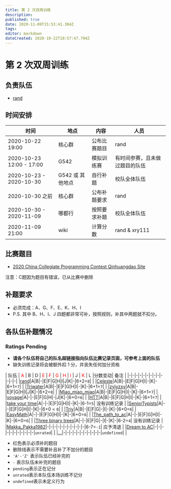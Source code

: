 ```yaml
---
title: 第 2 次双周训练
description: 
published: true
date: 2020-11-09T15:53:41.304Z
tags: 
editor: markdown
dateCreated: 2020-10-22T10:57:47.704Z
---
```


# 第 2 次双周训练

## 负责队伍

* [rand](/team/rand)

## 时间安排

| 时间 | 地点  | 内容 | 人员 |
|---|---|---|---|
| 2020-10-22 19:00 | 核心群 | 公布比赛题目 | rand |
| 2020-10-23 12:00 - 17:00 | G542 | 模拟训练赛 | 有时间参赛，且未做过题目的队伍 |
| 2020-10-23 - 2020-10-30 | G542 或 其他地点 | 自行补题 | 校队全体队伍 |
| 2020-10-30 之前 | 核心群 | 公布补题要求 | rand |
| 2020-10-30 - 2020-11-09 | 哪都行 | 按照要求补题 | 校队全体队伍 |
| 2020-11-09 21:00 | wiki | 计算分数 | rand & xry111 |

## 比赛题目

* [2020 China Collegiate Programming Contest Qinhuangdao Site](https://codeforces.com/group/2l2uaz0vCx/contest/102769)

注意：C题因为题目有错误，已从比赛中删除

## 补题要求

* 必须完成：A、G、F、E、K、H、I
* P.S. 其中 B、H、I、J 四题都非常可补，按照规则，补其中两题就不扣分。

## 各队伍补题情况

### Ratings Pending

* **请各个队伍将自己的队名超链接指向队伍比赛记录页面，可参考上面的队伍**
* 缺失训练记录将会被额外扣 1 分，并丧失任何加分资格

| 队伍  | <font color="red">A</font> | B | D | <font color="red">E</font> | <font color="red">F</font> | <font color="red">G</font> | <font color="red">H</font> | <font color="red">I</font> | J | <font color="red">K</font> | L |分数变动| 备注 |
|-|-|-|-|-|-|-|-|-|-|-|-|-|
|[rand](/team/rand/trainings/GYM-102769)|A|B|-|E|F|G|H|I|J|K|-|6+2=`8`| |
|[Celeste](/team/Celeste/2020-CCPC-QHD)|A|B|-|E|F|G|H|I|-|K|-|6+1=`7`| |
|[Triwater](/team/Triwater/TrainingRecords/CCPC2020/qinghuangdao)|A|B|-|E|F|G|H|I|-|K|-|6+1=`7`| |
|[zyjyzxy](/team/zyjyzxy/team/CCPC秦皇岛2020)|A|B|-|E|F|G|H|I|J|K|-|6+2=`8`| |
|[Miao_miao_miao](/team/Miao_miao_miao/双周训练2)|A|B|-|E|F|G|H|I|-|K|-|6+1=`7`| |
|[voyage](/team/voyage/gym102769)|A|-|-|E|F|G|H|-|J|K|-|6+0=`6`| |
|[HTT](/team/HTT/CCPC2020)|A|B|-|E|F|G|H|I|-|K|-|6+1=`7`| |
|[take your time](/team/take-your-time)|A|-|-|E|F|G|H|I|-|K|-|6-1=`5`| 没有训练记录 |
|[SeniorTypists](/team/SeniorTypists)|A|-|-|E|F|G|H|I|-|K|-|6+0 = `0`| |
|[Triy](/team/Triy/双周训练2)|A|B|-|E|F|G|-|I|-|K|-|6+0=`6`| |
|[EasyMath](/team/EasyMath/训练记录/2)|A|-|-|E|F|G|H|I|-|K|-|6+0=`6`| |
|[The_path_to_ac](/team/the_path_to_ac)|A|-|-|E|F|G|H|I|-|K|-|6+0=`6`| |
|[Three binary trees](/team/)|A|-|-|E|F|G|-|I|-|K|-|6-2=`4`| 没有训练记录 |
|[Makka_Pakka1982](/team/)|-|-|-|-|-|-|-|-|-|-|-|6-7=`-1`| 应予清退 |
|[Dream to AC](/team/)|-|-|-|-|-|-|-|-|-|-|-|`unrated`| |
|[...](/team/)|-|-|-|-|-|-|-|-|-|-|-|`undefined`| |

* 红色表示必须补的题目
* 删除线表示不需要补且补了不加分的题目
* `'A'-'Z'` 表示队伍已经补完的
* `-` 表示队伍未补完的题目
* `pending`表示正在记分
* `unrated`表示本队伍本场训练不记分
* `undefined`表示未定义行为